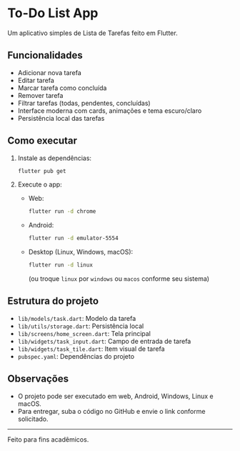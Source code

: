 # To-Do List App

Um aplicativo simples de Lista de Tarefas feito em Flutter.

## Funcionalidades
- Adicionar nova tarefa
- Editar tarefa
- Marcar tarefa como concluída
- Remover tarefa
- Filtrar tarefas (todas, pendentes, concluídas)
- Interface moderna com cards, animações e tema escuro/claro
- Persistência local das tarefas

## Como executar

1. Instale as dependências:
   ```bash
   flutter pub get
   ```

2. Execute o app:
   - Web:
     ```bash
     flutter run -d chrome
     ```
   - Android:
     ```bash
     flutter run -d emulator-5554
     ```
   - Desktop (Linux, Windows, macOS):
     ```bash
     flutter run -d linux
     ```
     (ou troque `linux` por `windows` ou `macos` conforme seu sistema)

## Estrutura do projeto
- `lib/models/task.dart`: Modelo da tarefa
- `lib/utils/storage.dart`: Persistência local
- `lib/screens/home_screen.dart`: Tela principal
- `lib/widgets/task_input.dart`: Campo de entrada de tarefa
- `lib/widgets/task_tile.dart`: Item visual de tarefa
- `pubspec.yaml`: Dependências do projeto

## Observações
- O projeto pode ser executado em web, Android, Windows, Linux e macOS.
- Para entregar, suba o código no GitHub e envie o link conforme solicitado.

---

Feito para fins acadêmicos.
